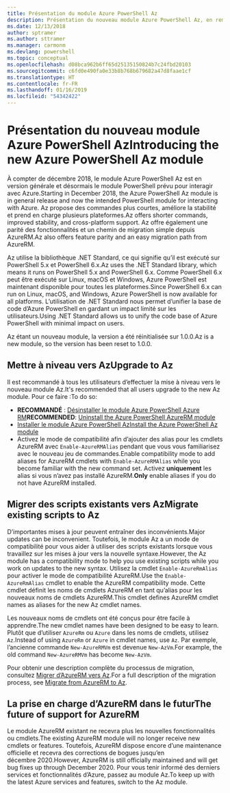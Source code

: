 ```yaml
---
title: Présentation du module Azure PowerShell Az
description: Présentation du nouveau module Azure PowerShell Az, en remplacement du module AzureRM.
ms.date: 12/13/2018
author: sptramer
ms.author: sttramer
ms.manager: carmonm
ms.devlang: powershell
ms.topic: conceptual
ms.openlocfilehash: d08bca962b6ff65d25135150824b7c24fbd20103
ms.sourcegitcommit: c6fd0e490fa0e33b8b768b679682a47d8faae1cf
ms.translationtype: HT
ms.contentlocale: fr-FR
ms.lasthandoff: 01/16/2019
ms.locfileid: "54342422"
---
```

# <a name="introducing-the-new-azure-powershell-az-module"></a><span data-ttu-id="ae4c0-103">Présentation du nouveau module Azure PowerShell Az</span><span class="sxs-lookup"><span data-stu-id="ae4c0-103">Introducing the new Azure PowerShell Az module</span></span>

<span data-ttu-id="ae4c0-104">À compter de décembre 2018, le module Azure PowerShell Az est en version générale et désormais le module PowerShell prévu pour interagir avec Azure.</span><span class="sxs-lookup"><span data-stu-id="ae4c0-104">Starting in December 2018, the Azure PowerShell Az module is in general release and now the intended PowerShell module for interacting with Azure.</span></span> <span data-ttu-id="ae4c0-105">Az propose des commandes plus courtes, améliore la stabilité et prend en charge plusieurs plateformes.</span><span class="sxs-lookup"><span data-stu-id="ae4c0-105">Az offers shorter commands, improved stability, and cross-platform support.</span></span> <span data-ttu-id="ae4c0-106">Az offre également une parité des fonctionnalités et un chemin de migration simple depuis AzureRM.</span><span class="sxs-lookup"><span data-stu-id="ae4c0-106">Az also offers feature parity and an easy migration path from AzureRM.</span></span>

<span data-ttu-id="ae4c0-107">Az utilise la bibliothèque .NET Standard, ce qui signifie qu’il est exécuté sur PowerShell 5.x et PowerShell 6.x.</span><span class="sxs-lookup"><span data-stu-id="ae4c0-107">Az uses the .NET Standard library, which means it runs on PowerShell 5.x and PowerShell 6.x.</span></span>
<span data-ttu-id="ae4c0-108">Comme PowerShell 6.x peut être exécuté sur Linux, macOS et Windows, Azure PowerShell est maintenant disponible pour toutes les plateformes.</span><span class="sxs-lookup"><span data-stu-id="ae4c0-108">Since PowerShell 6.x can run on Linux, macOS, and Windows, Azure PowerShell is now available for all platforms.</span></span>
<span data-ttu-id="ae4c0-109">L’utilisation de .NET Standard nous permet d’unifier la base de code d’Azure PowerShell en gardant un impact limité sur les utilisateurs.</span><span class="sxs-lookup"><span data-stu-id="ae4c0-109">Using .NET Standard allows us to unify the code base of Azure PowerShell with minimal impact on users.</span></span>

<span data-ttu-id="ae4c0-110">Az étant un nouveau module, la version a été réinitialisée sur 1.0.0.</span><span class="sxs-lookup"><span data-stu-id="ae4c0-110">Az is a new module, so the version has been reset to 1.0.0.</span></span>

## <a name="upgrade-to-az"></a><span data-ttu-id="ae4c0-111">Mettre à niveau vers Az</span><span class="sxs-lookup"><span data-stu-id="ae4c0-111">Upgrade to Az</span></span>

<span data-ttu-id="ae4c0-112">Il est recommandé à tous les utilisateurs d’effectuer la mise à niveau vers le nouveau module Az.</span><span class="sxs-lookup"><span data-stu-id="ae4c0-112">It's recommended that all users upgrade to the new Az module.</span></span> <span data-ttu-id="ae4c0-113">Pour ce faire :</span><span class="sxs-lookup"><span data-stu-id="ae4c0-113">To do so:</span></span>

* <span data-ttu-id="ae4c0-114">__RECOMMANDÉ__ : [Désinstaller le module Azure PowerShell Azure RM](/powershell/azure/uninstall-az-ps#uninstall-the-azurerm-module)</span><span class="sxs-lookup"><span data-stu-id="ae4c0-114">__RECOMMENDED__: [Uninstall the Azure PowerShell AzureRM module](/powershell/azure/uninstall-az-ps#uninstall-the-azurerm-module)</span></span>
* [<span data-ttu-id="ae4c0-115">Installer le module Azure PowerShell Az</span><span class="sxs-lookup"><span data-stu-id="ae4c0-115">Install the Azure PowerShell Az module</span></span>](/powershell/azure/install-az-ps)
* <span data-ttu-id="ae4c0-116">Activez le mode de compatibilité afin d’ajouter des alias pour les cmdlets AzureRM avec `Enable-AzureRMAlias` pendant que vous vous familiarisez avec le nouveau jeu de commandes.</span><span class="sxs-lookup"><span data-stu-id="ae4c0-116">Enable compatibility mode to add aliases for AzureRM cmdlets with `Enable-AzureRMAlias` while you become familiar with the new command set.</span></span> <span data-ttu-id="ae4c0-117">Activez __uniquement__ les alias si vous n’avez pas installé AzureRM.</span><span class="sxs-lookup"><span data-stu-id="ae4c0-117">__Only__ enable aliases if you do not have AzureRM installed.</span></span>

## <a name="migrate-existing-scripts-to-az"></a><span data-ttu-id="ae4c0-118">Migrer des scripts existants vers Az</span><span class="sxs-lookup"><span data-stu-id="ae4c0-118">Migrate existing scripts to Az</span></span>

<span data-ttu-id="ae4c0-119">D’importantes mises à jour peuvent entraîner des inconvénients.</span><span class="sxs-lookup"><span data-stu-id="ae4c0-119">Major updates can be inconvenient.</span></span> <span data-ttu-id="ae4c0-120">Toutefois, le module Az a un mode de compatibilité pour vous aider à utiliser des scripts existants lorsque vous travaillez sur les mises à jour vers la nouvelle syntaxe.</span><span class="sxs-lookup"><span data-stu-id="ae4c0-120">However, the Az module has a compatibility mode to help you use existing scripts while you work on updates to the new syntax.</span></span> <span data-ttu-id="ae4c0-121">Utilisez la cmdlet `Enable-AzureRmAlias` pour activer le mode de compatibilité AzureRM.</span><span class="sxs-lookup"><span data-stu-id="ae4c0-121">Use the `Enable-AzureRmAlias` cmdlet to enable the AzureRM compatibility mode.</span></span> <span data-ttu-id="ae4c0-122">Cette cmdlet définit les noms de cmdlets AzureRM en tant qu’alias pour les nouveaux noms de cmdlets AzureRM.</span><span class="sxs-lookup"><span data-stu-id="ae4c0-122">This cmdlet defines AzureRM cmdlet names as aliases for the new Az cmdlet names.</span></span>

<span data-ttu-id="ae4c0-123">Les nouveaux noms de cmdlets ont été conçus pour être facile à apprendre.</span><span class="sxs-lookup"><span data-stu-id="ae4c0-123">The new cmdlet names have been designed to be easy to learn.</span></span> <span data-ttu-id="ae4c0-124">Plutôt que d’utiliser `AzureRm` ou `Azure` dans les noms de cmdlets, utilisez `Az`.</span><span class="sxs-lookup"><span data-stu-id="ae4c0-124">Instead of using `AzureRm` or `Azure` in cmdlet names, use `Az`.</span></span> <span data-ttu-id="ae4c0-125">Par exemple, l’ancienne commande `New-AzureRMVm` est devenue `New-AzVm`.</span><span class="sxs-lookup"><span data-stu-id="ae4c0-125">For example, the old command `New-AzureRMVm` has become `New-AzVm`.</span></span>

<span data-ttu-id="ae4c0-126">Pour obtenir une description complète du processus de migration, consultez [Migrer d’AzureRM vers Az](migrate-from-azurerm-to-az.md).</span><span class="sxs-lookup"><span data-stu-id="ae4c0-126">For a full description of the migration process, see [Migrate from AzureRM to Az](migrate-from-azurerm-to-az.md).</span></span>

## <a name="the-future-of-support-for-azurerm"></a><span data-ttu-id="ae4c0-127">La prise en charge d’AzureRM dans le futur</span><span class="sxs-lookup"><span data-stu-id="ae4c0-127">The future of support for AzureRM</span></span>

<span data-ttu-id="ae4c0-128">Le module AzureRM existant ne recevra plus les nouvelles fonctionnalités ou cmdlets.</span><span class="sxs-lookup"><span data-stu-id="ae4c0-128">The existing AzureRM module will no longer receive new cmdlets or features.</span></span> <span data-ttu-id="ae4c0-129">Toutefois, AzureRM dispose encore d’une maintenance officielle et recevra des corrections de bogues jusqu’en décembre 2020.</span><span class="sxs-lookup"><span data-stu-id="ae4c0-129">However, AzureRM is still officially maintained and will get bug fixes up through December 2020.</span></span> <span data-ttu-id="ae4c0-130">Pour vous tenir informé des derniers services et fonctionnalités d’Azure, passez au module Az.</span><span class="sxs-lookup"><span data-stu-id="ae4c0-130">To keep up with the latest Azure services and features, switch to the Az module.</span></span>
